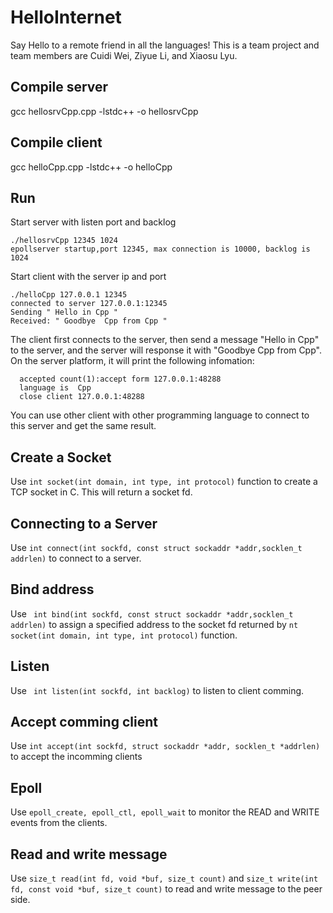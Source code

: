 # HelloInternet
Say Hello to a remote friend in all the languages! This is a team project and team members are Cuidi Wei, Ziyue Li, and Xiaosu Lyu.
## Compile server
gcc hellosrvCpp.cpp -lstdc++ -o hellosrvCpp
## Compile client
gcc helloCpp.cpp -lstdc++ -o helloCpp
## Run
Start server with listen port and backlog
   ```
   ./hellosrvCpp 12345 1024
   epollserver startup,port 12345, max connection is 10000, backlog is 1024
   ```
   Start client with the server ip and port
   ```
   ./helloCpp 127.0.0.1 12345
   connected to server 127.0.0.1:12345
   Sending " Hello in Cpp "
   Received: " Goodbye  Cpp from Cpp "
   ```
The client first connects to the server, then send a message "Hello in Cpp" to the server, and the server will response it with "Goodbye  Cpp from Cpp".
On the server platform, it will print the following infomation:
```
  accepted count(1):accept form 127.0.0.1:48288
  language is  Cpp
  close client 127.0.0.1:48288
```
You can use other client with other programming language to connect to this server and get the same result.
## Create a Socket
Use `int socket(int domain, int type, int protocol)` function to create a TCP socket in C. This will return a socket fd.
## Connecting to a Server
Use `int connect(int sockfd, const struct sockaddr *addr,socklen_t addrlen)` to connect to a server.
## Bind address 
Use ` int bind(int sockfd, const struct sockaddr *addr,socklen_t addrlen)` to assign a specified address to the socket fd returned by `nt socket(int domain, int type, int protocol)` function.
## Listen 
Use ` int listen(int sockfd, int backlog)` to listen to client comming.
## Accept comming client
Use `int accept(int sockfd, struct sockaddr *addr, socklen_t *addrlen)` to accept the incomming clients
## Epoll
Use `epoll_create, epoll_ctl, epoll_wait` to monitor the READ and WRITE events from the clients.
## Read and write message
Use `size_t read(int fd, void *buf, size_t count)` and `size_t write(int fd, const void *buf, size_t count)` to read and write message to the peer side.



